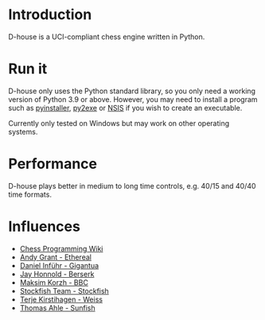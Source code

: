 # Introduction
D-house is a UCI-compliant chess engine written in Python. 

# Run it
D-house only uses the Python standard library, so you only need a working version of Python 3.9 or above. 
However, you may need to install a program such as 
[pyinstaller](https://pypi.org/project/pyinstaller/), [py2exe](https://pypi.org/project/py2exe/) or [NSIS](https://nsis.sourceforge.io/Download)
if you wish to create an executable.

Currently only tested on Windows but may work on other operating systems.

# Performance
D-house plays better in medium to long time controls, e.g. 40/15 and 40/40 time formats.

# Influences
* [Chess Programming Wiki](https://www.chessprogramming.org/Main_Page)<br/>
* [Andy Grant - Ethereal](https://github.com/AndyGrant/Ethereal)<br/>
* [Daniel Inführ - Gigantua](https://github.com/Gigantua/Gigantua)<br/>
* [Jay Honnold - Berserk](https://github.com/jhonnold/berserk)<br/>
* [Maksim Korzh - BBC](https://github.com/maksimKorzh/bbc)<br/>
* [Stockfish Team - Stockfish](https://github.com/official-stockfish/Stockfish)<br/>
* [Terje Kirstihagen - Weiss](https://github.com/TerjeKir/weiss)<br/>
* [Thomas Ahle - Sunfish](https://github.com/thomasahle/sunfish)<br/>
